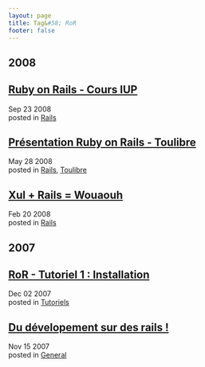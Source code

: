 ```yaml
---
layout: page
title: Tag&#58; RoR
footer: false
---
```


<div id="blog-archives" class="category">
<h2>2008</h2>

<article>
<h1><a href="/2008/09/23/ruby-on-rails-cours-iup/index.html">Ruby on Rails - Cours IUP</a></h1>
<time datetime="2008-09-23T00:00:00-06:00" pubdate><span class='month'>Sep</span> <span class='day'>23</span> <span class='year'>2008</span></time>
<footer>
<span class="categories">posted in 
<a href='/categories/rails/'>Rails</a></span>
</footer>
</article>

<article>
<h1><a href="/2008/05/28/presentation-ruby-on-rails-toulibre/index.html">Présentation Ruby on Rails - Toulibre</a></h1>
<time datetime="2008-05-28T00:00:00-06:00" pubdate><span class='month'>May</span> <span class='day'>28</span> <span class='year'>2008</span></time>
<footer>
<span class="categories">posted in 
<a href='/categories/rails/'>Rails</a>, <a href='/categories/toulibre/'>Toulibre</a></span>
</footer>
</article>

<article>
<h1><a href="/2008/02/20/xul-rails-wouaouh/index.html">Xul + Rails = Wouaouh</a></h1>
<time datetime="2008-02-20T00:00:00-06:00" pubdate><span class='month'>Feb</span> <span class='day'>20</span> <span class='year'>2008</span></time>
<footer>
<span class="categories">posted in 
<a href='/categories/rails/'>Rails</a></span>
</footer>
</article>
<h2>2007</h2>

<article>
<h1><a href="/2007/12/02/ror-tutoriel-1-installation/index.html">RoR - Tutoriel 1 : Installation</a></h1>
<time datetime="2007-12-02T00:00:00-06:00" pubdate><span class='month'>Dec</span> <span class='day'>02</span> <span class='year'>2007</span></time>
<footer>
<span class="categories">posted in 
<a href='/categories/tutoriels/'>Tutoriels</a></span>
</footer>
</article>

<article>
<h1><a href="/2007/11/15/du-developement-sur-des-rails/index.html">Du dévelopement sur des rails !</a></h1>
<time datetime="2007-11-15T00:00:00-06:00" pubdate><span class='month'>Nov</span> <span class='day'>15</span> <span class='year'>2007</span></time>
<footer>
<span class="categories">posted in 
<a href='/categories/general/'>General</a></span>
</footer>
</article>
</div>
